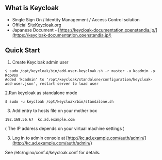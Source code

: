 ## What is Keycloak

- Single Sign On / Identity Management / Access Control solution
- Official Site[Keycloak.org](https://www.keycloak.org/)
- Japanese Document - [https://keycloak-documentation.openstandia.jp/](https://keycloak-documentation.openstandia.jp/)

## Quick Start

1. Create Keycloak admin user

```
$ sudo /opt/keycloak/bin/add-user-keycloak.sh -r master -u kcadmin -p Kcp@ss
Added 'kcadmin' to '/opt/keycloak/standalone/configuration/keycloak-add-user.json', restart server to load user
```

2.Run keycloak as standalone mode

```
$ sudo -u keycloak /opt/keycloak/bin/standalone.sh
```

3. Add entry to hosts file on your mother box

```
192.168.56.67  kc.ad.example.com
```

( The IP address depends on your virtual machine settings )

3. Log in to admin console at [http://kc.ad.example.com/auth/admin/](http://kc.ad.example.com/auth/admin/)

See /etc/nginx/conf.d/keycloak.conf for details.

